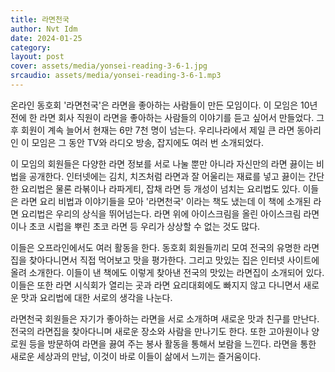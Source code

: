 ```yaml
---
title: 라면천국
author: Nvt Idm
date: 2024-01-25
category:
layout: post
cover: assets/media/yonsei-reading-3-6-1.jpg
srcaudio: assets/media/yonsei-reading-3-6-1.mp3
---
```

온라인 동호회 '라면천국'은 라면을 좋아하는 사람들이 만든 모임이다. 이 모임은 10년 전에 한 라면 회사 직원이 라면을 좋아하는 사람들의 이야기를 듣고 싶어서 만들었다. 그 후 회원이 계속 늘어서 현재는 6만 7천 명이 넘는다. 우리나라에서 제일 큰 라면 동아리인 이 모임은 그 동안 TV와 라디오 방송, 잡지에도 여러 번 소개되었다. 

이 모임의 회원들은 다양한 라면 정보를 서로 나눌 뿐만 아니라 자신만의 라면 끓이는 비법을 공개한다. 인터넷에는 김치, 치즈처럼 라면과 잘 어울리는 재료를 넣고 끓이는 간단한 요리법은 물론 라볶이나 라파게티, 잡채 라면 등 개성이 넘치는 요리법도 있다. 이들은 라면 요리 비법과 이야기들을 모아 '라면천국' 이라는 책도 냈는데 이 책에 소개된 라면 요리법은 우리의 상식을 뛰어넘는다. 라면 위에 아이스크림을 올린 아이스크림 라면이나 초코 시럽을 뿌린 초코 라면 등 우리가 상상할 수 없는 것도 많다.

이들은 오프라인에서도 여러 활동을 한다. 동호회 회원들끼리 모여 전국의 유명한 라면집을 찾아다니면서 직접 먹어보고 맛을 평가한다. 그리고 맛있는 집은 인터넷 사이트에 올려 소개한다. 이들이 낸 책에도 이렇게 찾아낸 전국의 맛있는 라면집이 소개되어 있다. 이들은 또한 라면 시식회가 열리는 곳과 라면 요리대회에도 빠지지 않고 다니면서 새로운 맛과 요리법에 대한 서로의 생각을 나눈다.

라면천국 회원들은 자기가 좋아하는 라면을 서로 소개하며 새로운 맛과 친구를 만난다. 전국의 라면집을 찾아다니며 새로운 장소와 사람을 만나기도 한다. 또한 고아원이나 양로원 등을 방문하여 라면을 끓여 주는 봉사 활동을 통해서 보람을 느낀다. 라면을 통한 새로운 세상과의 만남, 이것이 바로 이들이 삶에서 느끼는 즐거움이다.